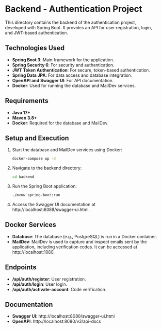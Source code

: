 # Backend - Authentication Project

This directory contains the backend of the authentication project, developed with Spring Boot. It provides an API for user registration, login, and JWT-based authentication.

## Technologies Used

- **Spring Boot 3**: Main framework for the application.
- **Spring Security 6**: For security and authentication.
- **JWT Token Authentication**: For secure, token-based authentication.
- **Spring Data JPA**: For data access and database integration.
- **OpenAPI and Swagger UI**: For API documentation.
- **Docker**: Used for running the database and MailDev services.

## Requirements

- **Java 17+**
- **Maven 3.8+**
- **Docker**: Required for the database and MailDev.

## Setup and Execution

1. Start the database and MailDev services using Docker:
   ```bash
   docker-compose up -d
   
2. Navigate to the backend directory:
   ```bash
   cd backend

3. Run the Spring Boot application:
   ```bash
   ./mvnw spring-boot:run

4. Access the Swagger UI documentation at http://localhost:8088/swagger-ui.html.

## Docker Services

- **Database**: The database (e.g., PostgreSQL) is run in a Docker container.
- **MailDev**: MailDev is used to capture and inspect emails sent by the application, including verification codes. It can be accessed at http://localhost:1080.

## Endpoints
- **/api/auth/register**: User registration.
- **/api/auth/login**: User login.
- **/api/auth/activate-account**: Code verification.

## Documentation
- **Swagger UI**: http://localhost:8080/swagger-ui.html
- **OpenAPI**: http://localhost:8080/v3/api-docs
